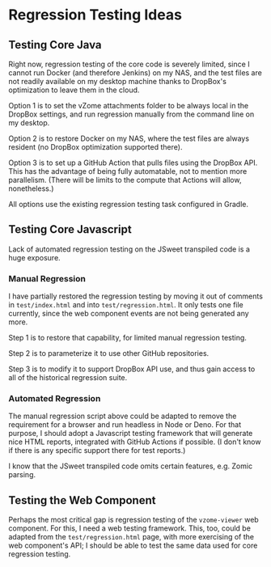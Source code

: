 
# Regression Testing Ideas

## Testing Core Java

Right now, regression testing of the core code is severely limited,
since I cannot run Docker (and therefore Jenkins) on my NAS,
and the test files are not readily available on my desktop machine
thanks to DropBox's optimization to leave them in the cloud.

Option 1 is to set the vZome attachments folder to be always local
in the DropBox settings, and run regression manually from the command
line on my desktop.

Option 2 is to restore Docker on my NAS, where the test files are
always resident (no DropBox optimization supported there).

Option 3 is to set up a GitHub Action that pulls files using the
DropBox API.  This has the advantage of being fully automatable,
not to mention more parallelism.  (There will be limits to the
compute that Actions will allow, nonetheless.)

All options use the existing regression testing task configured in Gradle.

## Testing Core Javascript

Lack of automated regression testing on the JSweet transpiled code
is a huge exposure.

### Manual Regression

I have partially restored the regression testing by moving it out of
comments in `test/index.html` and into `test/regression.html`.
It only tests one file currently, since the web component events
are not being generated any more.

Step 1 is to restore that capability, for limited manual regression testing.

Step 2 is to parameterize it to use other GitHub repositories.

Step 3 is to modify it to support DropBox API use, and thus gain access to
all of the historical regression suite.

### Automated Regression

The manual regression script above could be adapted to remove the requirement
for a browser and run headless in Node or Deno.
For that purpose, I should adopt a Javascript testing framework that will
generate nice HTML reports, integrated with GitHub Actions if possible.
(I don't know if there is any specific support there for test reports.)

I know that the JSweet transpiled code omits certain features,
e.g. Zomic parsing.

## Testing the Web Component

Perhaps the most critical gap is regression testing of the `vzome-viewer`
web component.  For this, I need a web testing framework.
This, too, could be adapted from the `test/regression.html` page,
with more exercising of the web component's API;
I should be able to test the same data used for core regression testing.

